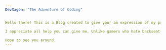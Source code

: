 ```yaml
---
DevXagon: "The Adventure of Coding"


Hello there! This is a Blog created to give your an expression of my progress in Coding C++ in Unreal Engine. 

I appreciate all help you can give me. Unlike gamers who hate backseat-gaming, backseat-programming is appreciated.

Hope to see you around.
---
```

